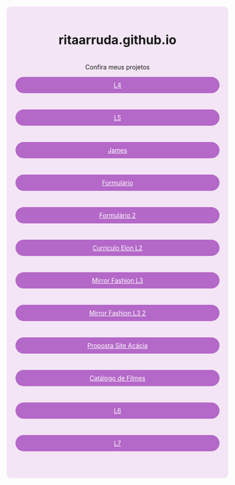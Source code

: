 <div style="background-color: #f3e5f5; padding: 20px; text-align: center; border-radius: 10px;">

# ritaarruda.github.io
<br>
Confira meus projetos

<a href="L4" style="display: block; background-color: #b468c8; color: white; text-align: center; padding: 10px 20px; margin: 10px auto; border-radius: 25px;" target="_blank">L4</a><br>
<a href="L5" style="display: block; background-color: #b468c8; color: white; text-align: center; padding: 10px 20px; margin: 10px auto; border-radius: 25px;" target="_blank">L5</a><br>
<a href="fun/James.html" style="display: block; background-color: #b468c8; color: white; text-align: center; padding: 10px 20px; margin: 10px auto; border-radius: 25px;" target="_blank">James</a><br>
<a href="Formulario.html" style="display: block; background-color: #b468c8; color: white; text-align: center; padding: 10px 20px; margin: 10px auto; border-radius: 25px;" target="_blank">Formulário</a><br>
<a href="Form.html" style="display: block; background-color: #b468c8; color: white; text-align: center; padding: 10px 20px; margin: 10px auto; border-radius: 25px;" target="_blank">Formulário 2</a><br>
<a href="CurriculoElon-L2/curriculo.html" style="display: block; background-color: #b468c8; color: white; text-align: center; padding: 10px 20px; margin: 10px auto; border-radius: 25px;" target="_blank">Curriculo Elon L2</a><br>
<a href="MirroFashion-L3" style="display: block; background-color: #b468c8; color: white; text-align: center; padding: 10px 20px; margin: 10px auto; border-radius: 25px;" target="_blank">Mirror Fashion L3</a><br>
<a href="MirrorFashion2-L3" style="display: block; background-color: #b468c8; color: white; text-align: center; padding: 10px 20px; margin: 10px auto; border-radius: 25px;" target="_blank">Mirror Fashion L3 2</a><br>
<a href="AcaciaFWeb/header.html" style="display: block; background-color: #b468c8; color: white; text-align: center; padding: 10px 20px; margin: 10px auto; border-radius: 25px;" target="_blank">Proposta Site Acácia</a><br>
<a href="Filmes/index.html" style="display: block; background-color: #b468c8; color: white; text-align: center; padding: 10px 20px; margin: 10px auto; border-radius: 25px;" target="_blank">Catálogo de Filmes</a><br>
<a href="jsl6.html" style="display: block; background-color: #b468c8; color: white; text-align: center; padding: 10px 20px; margin: 10px auto; border-radius: 25px;" target="_blank">L6</a><br>
<a href="jsl7.html" style="display: block; background-color: #b468c8; color: white; text-align: center; padding: 10px 20px; margin: 10px auto; border-radius: 25px;" target="_blank">L7</a><br>
</div>
